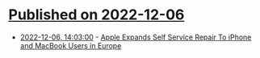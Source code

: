 # [Published on 2022-12-06](index.md)

* [2022-12-06, 14:03:00](https://apple.slashdot.org/story/22/12/06/142239/apple-expands-self-service-repair-to-iphone-and-macbook-users-in-europe?utm_source=rss1.0mainlinkanon&utm_medium=feed) - [Apple Expands Self Service Repair To iPhone and MacBook Users in Europe](https://apple.slashdot.org/story/22/12/06/142239/apple-expands-self-service-repair-to-iphone-and-macbook-users-in-europe?utm_source=rss1.0mainlinkanon&utm_medium=feed)
